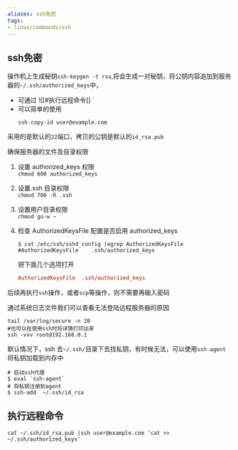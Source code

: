 ```yaml
---
aliases: ssh免密
tags:
- linux/commands/ssh
---
```


## ssh免密


操作机上生成秘钥`ssh-keygen -t rsa`,将会生成一对秘钥，将公钥内容追加到服务器的`~/.ssh/authorized_keys`中，
- 可通过 ![[#执行远程命令]] `
- 可以简单的使用
	```shell
	ssh-copy-id user@example.com
	```

采用的是默认的`22`端口，拷贝的公钥是默认的`id_rsa.pub`

确保服务器的文件及目录权限

1. 设置 authorized_keys 权限  
   `chmod 600 authorized_keys`
2. 设置.ssh 目录权限  
   `chmod 700 -R .ssh`
3. 设置用户目录权限  
   `chmod go-w ~`
4. 检查 AuthorizedKeysFile 配置是否启用 authorized_keys

   ```shell
   $ cat /etc/ssh/sshd_config |egrep AuthorizedKeysFile
   #AuthorizedKeysFile    .ssh/authorized_keys
   ```

   把下面几个选项打开

   ```conf
   AuthorizedKeysFile  .ssh/authorized_keys
   ```

后续再执行`ssh`操作，或者`scp`等操作，则不需要再输入密码

通过系统日志文件我们可以查看无法登陆远程服务器的原因

```shell
tail /var/log/secure -n 20
#也可以在使用ssh时将详情打印出来
ssh -vvv root@192.168.0.1
```

默认情况下，ssh 去`~/.ssh/`目录下去找私钥，有时候无法，可以使用`ssh-agent`将私钥加载到内存中

```shell
# 启动ssh代理
$ eval `ssh-agent`
# 将私钥注册到agent
$ ssh-add  ~/.ssh/id_rsa
```

## 执行远程命令

```shell
cat ~/.ssh/id_rsa.pub |ssh user@example.com 'cat >> ~/.ssh/authorized_keys'
```